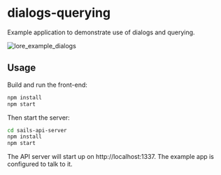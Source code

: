 # dialogs-querying

Example application to demonstrate use of dialogs and querying.

![lore_example_dialogs](https://cloud.githubusercontent.com/assets/2637399/12047421/56a38a58-ae88-11e5-90c8-927cb4062f10.png)

## Usage

Build and run the front-end:

```sh
npm install
npm start
```

Then start the server:

```sh
cd sails-api-server
npm install
npm start
```

The API server will start up on http://localhost:1337. The example app is configured to talk to it.
